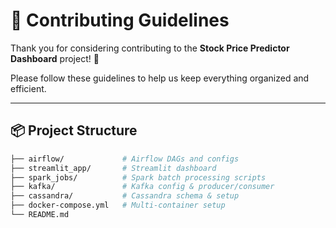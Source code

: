 # 🤝 Contributing Guidelines

Thank you for considering contributing to the **Stock Price Predictor Dashboard** project! 🎉

Please follow these guidelines to help us keep everything organized and efficient.

---

## 📦 Project Structure

```bash
├── airflow/             # Airflow DAGs and configs
├── streamlit_app/       # Streamlit dashboard
├── spark_jobs/          # Spark batch processing scripts
├── kafka/               # Kafka config & producer/consumer
├── cassandra/           # Cassandra schema & setup
├── docker-compose.yml   # Multi-container setup
└── README.md
